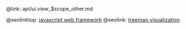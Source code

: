 @link: api/ui.view_$scope_other.md

@seolinktop: [javascript web framework](https://webix.com)
@seolink: [treemap visualization](https://webix.com/widget/treemap/)